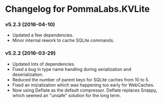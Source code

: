 # Changelog for PommaLabs.KVLite #

### v5.2.3 (2016-04-10) ###

* Updated a few dependencies.
* Minor internal rework to cache SQLite commands.

### v5.2.2 (2016-03-29) ###

* Updated lots of dependencies.
* Fixed a bug in type name handling during serialization and deserialization.
* Reduced the number of parent keys for SQLite caches from 10 to 5.
* Fixed an inizialization which was happening too early for WebCaches.
* Now using Deflate as the default compressor. Deflate replaces Snappy, which seemed an "unsafe" solution for the long term.